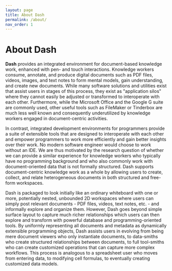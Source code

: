 ```yaml
---
layout: page
title: About Dash
permalink: /about/
nav_order: 1
---
```


# About Dash

**Dash** provides an integrated environment for document-based knowledge work, enhanced with pen- and touch interactions. Knowledge workers consume, annotate, and produce digital documents such as PDF files, videos, images, and text notes to form mental models, gain understanding, and create new documents. While many software solutions and utilities exist that assist users in stages of this process, they exist as "application silos" where they cannot easily be adjusted or transformed to interoperate with each other. Furthermore, while the Microsoft Office and the Google G suite are commonly used, other useful tools such as FileMaker or Tinderbox are much less well known and consequently underutilized by knowledge workers engaged in document-centric activities.

In contrast, integrated development environments for programmers provide a suite of extensible tools that are designed to interoperate with each other and empower programmers to work more efficiently and gain better insights over their work. No modern software engineer would choose to work without an IDE. We are thus motivated by the research question of whether we can provide a similar experience for knowledge workers who typically have no programming background and who also commonly work with document-oriented data that is not formally structured. Dash supports document-centric knowledge work as a whole by allowing users to create, collect, and relate heterogeneous documents in both structured and free-form workspaces.

Dash is packaged to look initially like an ordinary whiteboard with one or more, potentially nested, unbounded 2D workspaces where users can simply post relevant documents - PDF files, videos, text notes, etc. - and informally explore and organize them. However, Dash goes beyond simple surface layout to capture much richer relationships which users can then explore and transform with powerful database and programming-oriented tools. By uniformly representing all documents and metadata as dynamically extensible programming objects, Dash assists users in evolving from being mere document viewers who only instantiate documents, to data-smiths who create structured relationships between documents, to full tool-smiths who can create customized operations that can capture more complex workflows. This process is analogous to a spreadsheet user who moves from entering data, to modifying cell formulas, to eventually creating customized data models.